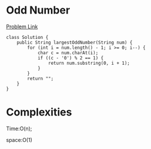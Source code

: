 # Odd Number

[Problem Link](https://leetcode.com/problems/largest-odd-number-in-string/submissions/1659962275/)


```
class Solution {
    public String largestOddNumber(String num) {
        for (int i = num.length() - 1; i >= 0; i--) {
            char c = num.charAt(i);
            if ((c - '0') % 2 == 1) {
                return num.substring(0, i + 1);
            }
        }
        return "";
    }
}

```
# Complexities

Time:O(n);

space:O(1)
